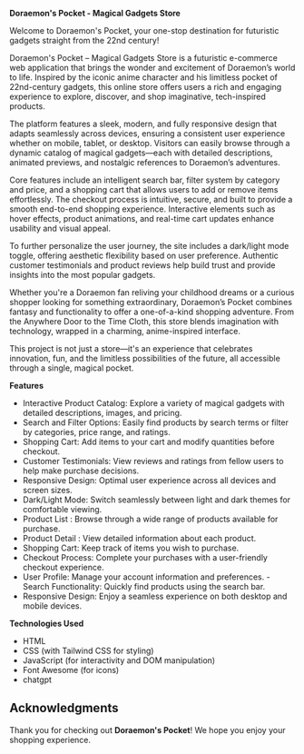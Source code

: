 **Doraemon's Pocket - Magical Gadgets Store**

Welcome to Doraemon's Pocket, your one-stop destination for futuristic gadgets straight from the 22nd century!

Doraemon's Pocket – Magical Gadgets Store is a futuristic e-commerce web application that brings the wonder and excitement of Doraemon’s world to life. Inspired by the iconic anime character and his limitless pocket of 22nd-century gadgets, this online store offers users a rich and engaging experience to explore, discover, and shop imaginative, tech-inspired products.

The platform features a sleek, modern, and fully responsive design that adapts seamlessly across devices, ensuring a consistent user experience whether on mobile, tablet, or desktop. Visitors can easily browse through a dynamic catalog of magical gadgets—each with detailed descriptions, animated previews, and nostalgic references to Doraemon’s adventures.

Core features include an intelligent search bar, filter system by category and price, and a shopping cart that allows users to add or remove items effortlessly. The checkout process is intuitive, secure, and built to provide a smooth end-to-end shopping experience. Interactive elements such as hover effects, product animations, and real-time cart updates enhance usability and visual appeal.

To further personalize the user journey, the site includes a dark/light mode toggle, offering aesthetic flexibility based on user preference. Authentic customer testimonials and product reviews help build trust and provide insights into the most popular gadgets.

Whether you're a Doraemon fan reliving your childhood dreams or a curious shopper looking for something extraordinary, Doraemon’s Pocket combines fantasy and functionality to offer a one-of-a-kind shopping adventure. From the Anywhere Door to the Time Cloth, this store blends imagination with technology, wrapped in a charming, anime-inspired interface.

This project is not just a store—it's an experience that celebrates innovation, fun, and the limitless possibilities of the future, all accessible through a single, magical pocket.

**Features**

- Interactive Product Catalog: Explore a variety of magical gadgets with detailed descriptions, images, and pricing.
- Search and Filter Options: Easily find products by search terms or filter by categories, price range, and ratings.
- Shopping Cart: Add items to your cart and modify quantities before checkout.
- Customer Testimonials: View reviews and ratings from fellow users to help make purchase decisions.
- Responsive Design: Optimal user experience across all devices and screen sizes.
- Dark/Light Mode: Switch seamlessly between light and dark themes for comfortable viewing.
- Product List : Browse through a wide range of products available for purchase.
- Product Detail : View detailed information about each product.
- Shopping Cart: Keep track of items you wish to purchase.
- Checkout Process: Complete your purchases with a user-friendly checkout experience.
- User Profile: Manage your account information and preferences.
-Search Functionality: Quickly find products using the search bar.
- Responsive Design: Enjoy a seamless experience on both desktop and mobile devices.

**Technologies Used**

- HTML
- CSS (with Tailwind CSS for styling)
- JavaScript (for interactivity and DOM manipulation)
- Font Awesome (for icons)
- chatgpt 

## Acknowledgments

Thank you for checking out **Doraemon's Pocket**! We hope you enjoy your shopping experience.

